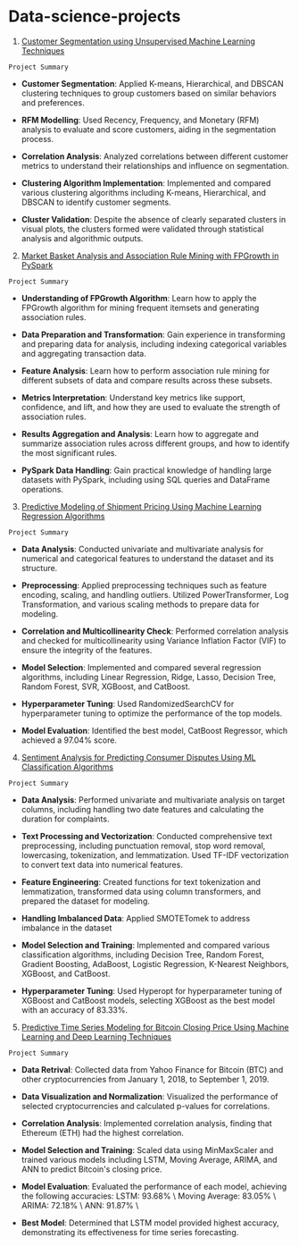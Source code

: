 # Data-science-projects

1. [Customer Segmentation using Unsupervised Machine Learning Techniques](Customer_segmentation.ipynb) 

`Project Summary`

* **Customer Segmentation**: Applied K-means, Hierarchical, and DBSCAN clustering techniques to group customers based on similar behaviors and preferences.

* **RFM Modelling**: Used Recency, Frequency, and Monetary (RFM) analysis to evaluate and score customers, aiding in the segmentation process.

* **Correlation Analysis**: Analyzed correlations between different customer metrics to understand their relationships and influence on segmentation.

* **Clustering Algorithm Implementation**: Implemented and compared various clustering algorithms including K-means, Hierarchical, and DBSCAN to identify customer segments.

* **Cluster Validation**: Despite the absence of clearly separated clusters in visual plots, the clusters formed were validated through statistical analysis and algorithmic outputs.

2. [Market Basket Analysis and Association Rule Mining with FPGrowth in PySpark](Market_Basket_Analysis_and_Association_Rule_Mining_with_FPGrowth_PySpark.ipynb)

`Project Summary`

* **Understanding of FPGrowth Algorithm**: Learn how to apply the FPGrowth algorithm for mining frequent itemsets and generating association rules.

* **Data Preparation and Transformation**: Gain experience in transforming and preparing data for analysis, including indexing categorical variables and aggregating transaction data.

* **Feature Analysis**: Learn how to perform association rule mining for different subsets of data and compare results across these subsets.

* **Metrics Interpretation**: Understand key metrics like support, confidence, and lift, and how they are used to evaluate the strength of association rules.

* **Results Aggregation and Analysis**: Learn how to aggregate and summarize association rules across different groups, and how to identify the most significant rules.

* **PySpark Data Handling**: Gain practical knowledge of handling large datasets with PySpark, including using SQL queries and DataFrame operations.

3. [Predictive Modeling of Shipment Pricing Using Machine Learning Regression Algorithms](Predictive_Modeling_of_Shipment_Pricing_using_ML_Regression.ipynb)

`Project Summary`

* **Data Analysis**: Conducted univariate and multivariate analysis for numerical and categorical features to understand the dataset and its structure.

* **Preprocessing**: Applied preprocessing techniques such as feature encoding, scaling, and handling outliers. Utilized PowerTransformer, Log Transformation, and various scaling methods to prepare data for modeling.

* **Correlation and Multicollinearity Check**: Performed correlation analysis and checked for multicollinearity using Variance Inflation Factor (VIF) to ensure the integrity of the features.

* **Model Selection**: Implemented and compared several regression algorithms, including Linear Regression, Ridge, Lasso, Decision Tree, Random Forest, SVR, XGBoost, and CatBoost.

* **Hyperparameter Tuning**: Used RandomizedSearchCV for hyperparameter tuning to optimize the performance of the top models.

* **Model Evaluation**: Identified the best model, CatBoost Regressor, which achieved a 97.04% score.


4. [Sentiment Analysis for Predicting Consumer Disputes Using ML Classification Algorithms](Sentiment_Analysis_for_Consumer_Dispute_Prediction.ipynb)

`Project Summary`

* **Data Analysis**: Performed univariate and multivariate analysis on target columns, including handling two date features and calculating the duration for complaints.

* **Text Processing and Vectorization**: Conducted comprehensive text preprocessing, including punctuation removal, stop word removal, lowercasing, tokenization, and lemmatization. Used TF-IDF vectorization to convert text data into numerical features.

* **Feature Engineering**: Created functions for text tokenization and lemmatization, transformed data using column transformers, and prepared the dataset for modeling.

* **Handling Imbalanced Data**: Applied SMOTETomek to address imbalance in the dataset

* **Model Selection and Training**: Implemented and compared various classification algorithms, including Decision Tree, Random Forest, Gradient Boosting, AdaBoost, Logistic Regression, K-Nearest Neighbors, XGBoost, and CatBoost.

* **Hyperparameter Tuning**: Used Hyperopt for hyperparameter tuning of XGBoost and CatBoost models, selecting XGBoost as the best model with an accuracy of 83.33%.



5. [Predictive Time Series Modeling for Bitcoin Closing Price Using Machine Learning and Deep Learning Techniques](Predictive_Time_series_modeling.ipynb)

`Project Summary`

* **Data Retrival**: Collected data from Yahoo Finance for Bitcoin (BTC) and other cryptocurrencies from January 1, 2018, to September 1, 2019.

* **Data Visualization and Normalization**: Visualized the performance of selected cryptocurrencies and calculated p-values for correlations. 

* **Correlation Analysis**: Implemented correlation analysis, finding that Ethereum (ETH) had the highest correlation.

* **Model Selection and Training**: Scaled data using MinMaxScaler and trained various models including LSTM, Moving Average, ARIMA, and ANN to predict Bitcoin's closing price.

* **Model Evaluation**: Evaluated the performance of each model, achieving the following accuracies:
LSTM: 93.68% \\
Moving Average: 83.05% \\
ARIMA: 72.18% \\
ANN: 91.87% \\

* **Best Model**: Determined that LSTM model provided highest accuracy, demonstrating its effectiveness for time series forecasting.